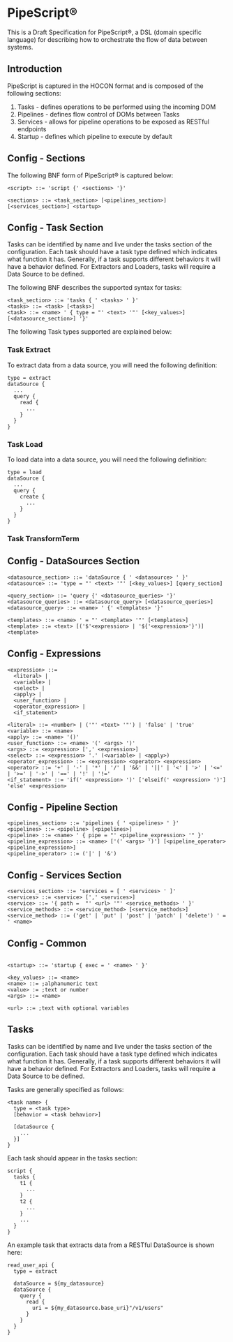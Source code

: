# PipeScript&reg;

This is a Draft Specification for PipeScript&reg;, a DSL (domain specific language) for describing how to orchestrate the flow of data between systems.

## Introduction

PipeScript is captured in the HOCON format and is composed of the following sections:

1. Tasks - defines operations to be performed using the incoming DOM
2. Pipelines - defines flow control of DOMs between Tasks
3. Services - allows for pipeline operations to be exposed as RESTful endpoints
4. Startup - defines which pipeline to execute by default

## Config - Sections
The following BNF form of PipeScript&reg; is captured below:

```BNF
<script> ::= 'script {' <sections> '}'

<sections> ::= <task_section> [<pipelines_section>] [<services_section>] <startup>

```

## Config - Task Section
Tasks can be identified by name and live under the tasks section of the configuration. Each task should have a task type defined which indicates what function it has. Generally, if a task supports different behaviors it will have a behavior defined. For Extractors and Loaders, tasks will require a Data Source to be defined.

The following BNF describes the supported syntax for tasks:
```BNF
<task_section> ::= 'tasks { ' <tasks> ' }'
<tasks> ::= <task> [<tasks>]
<task> ::= <name> ' { type = "' <text> '"' [<key_values>] [<datasource_section>] '}'
```

The following Task types supported are explained below:

### Task Extract
To extract data from a data source, you will need the following definition:
```
type = extract
dataSource {
  ...
  query {
    read {
      ...
    }
  }
}
```

### Task Load
To load data into a data source, you will need the following definition:
```
type = load
dataSource {
  ...
  query {
    create {
      ...
    }
  }
}
```

### Task TransformTerm



## Config - DataSources Section
```BNF
<datasource_section> ::= 'dataSource { ' <datasource> ' }'
<datasource> ::= 'type = "' <text> '"' [<key_values>] [query_section]

<query_section> ::= 'query {' <datasource_queries> '}'
<datasource_queries> ::= <datasource_query> [<datasource_queries>]
<datasource_query> ::= <name> ' {' <templates> '}'

<templates> ::= <name> ' = "' <template> '"' [<templates>] 
<template> ::= <text> [('$'<expression> | '${'<expression>'}')] <template>

```

## Config - Expressions
```BNF
<expression> ::= 
  <literal> | 
  <variable> | 
  <select> | 
  <apply> | 
  <user_function> | 
  <operator_expression> | 
  <if_statement>

<literal> ::= <number> | ('"' <text> '"') | 'false' | 'true'
<variable> ::= <name>
<apply> ::= <name> '()'
<user_function> ::= <name> '(' <args> ')'
<args> ::= <expression> [',' <expression>]
<select> ::= <expression> '.' (<variable> | <apply>)
<operator_expression> ::= <expression> <operator> <expression>
<operator> ::= '+' | '-' | '*' | '/' | '&&' | '||' | '<' | '>' | '<=' | '>=' | '->' | '==' | '!' | '!='
<if_statement> ::= 'if(' <expression> ')' ['elseif(' <expression> ')'] 'else' <expression>
```

## Config - Pipeline Section
```BNF
<pipelines_section> ::= 'pipelines { ' <pipelines> ' }'
<pipelines> ::= <pipeline> [<pipelines>]
<pipeline> ::= <name> ' { pipe = "' <pipeline_expression> '" }'
<pipeline_expression> ::= <name> ['(' <args> ')'] [<pipeline_operator> <pipeline_expression>]
<pipeline_operator> ::= ('|' | '&')
```

## Config - Services Section
```BNF
<services_section> ::= 'services = [ ' <services> ' ]'
<services> ::= <service> [',' <services>]
<service> ::= '{ path =  "' <url> '"' <service_methods> ' }'
<service_methods> ::= <service_method> [<service_methods>]
<service_method> ::= ('get' | 'put' | 'post' | 'patch' | 'delete') ' = ' <name>
```

## Config - Common
```BNF

<startup> ::= 'startup { exec = ' <name> ' }'

<key_values> ::= <name>
<name> ::= ;alphanumeric text
<value> := ;text or number
<args> ::= <name>

<url> ::= ;text with optional variables

```


## Tasks

Tasks can be identified by name and live under the tasks section of the configuration. Each task should have a task type defined which indicates what function it has. Generally, if a task supports different behaviors it will have a behavior defined. For Extractors and Loaders, tasks will require a Data Source to be defined.

Tasks are generally specified as follows:

```HOCON
<task name> {
  type = <task type>
  [behavior = <task behavior>]

  [dataSource {
    ...
  }]
}
```

Each task should appear in the tasks section:

```HOCON
script {
  tasks {
    t1 {
      ...
    }
    t2 {
      ...
    }
    ...
  }
}

```

An example task that extracts data from a RESTful DataSource is shown here:

```HOCON
read_user_api {
  type = extract

  dataSource = ${my_datasource}
  dataSource {
    query {
      read {
        uri = ${my_datasource.base_uri}"/v1/users"
      }
    }
  }
}
```

